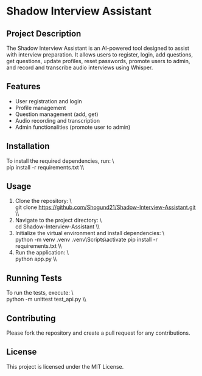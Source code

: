 ﻿# Shadow Interview Assistant

## Project Description
The Shadow Interview Assistant is an AI-powered tool designed to assist with interview preparation. It allows users to register, login, add questions, get questions, update profiles, reset passwords, promote users to admin, and record and transcribe audio interviews using Whisper.

## Features
- User registration and login
- Profile management
- Question management (add, get)
- Audio recording and transcription
- Admin functionalities (promote user to admin)

## Installation
To install the required dependencies, run:
\\\
pip install -r requirements.txt
\\\

## Usage
1. Clone the repository:
   \\\
   git clone https://github.com/Shogund21/Shadow-Interview-Assistant.git
   \\\
2. Navigate to the project directory:
   \\\
   cd Shadow-Interview-Assistant
   \\\
3. Initialize the virtual environment and install dependencies:
   \\\
   python -m venv .venv
   .venv\Scripts\activate
   pip install -r requirements.txt
   \\\
4. Run the application:
   \\\
   python app.py
   \\\

## Running Tests
To run the tests, execute:
\\\
python -m unittest test_api.py
\\\

## Contributing
Please fork the repository and create a pull request for any contributions.

## License
This project is licensed under the MIT License.

